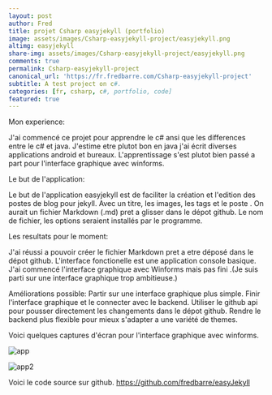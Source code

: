 ```yaml
---
layout: post
author: Fred
title: projet Csharp easyjekyll (portfolio)
image: assets/images/Csharp-easyjekyll-project/easyjekyll.png
altimg: easyjekyll
share-img: assets/images/Csharp-easyjekyll-project/easyjekyll.png
comments: true
permalink: Csharp-easyjekyll-project
canonical_url: 'https://fr.fredbarre.com/Csharp-easyjekyll-project'
subtitle: A test project on c#.
categories: [fr, csharp, c#, portfolio, code]
featured: true
---
```


Mon experience:


J'ai commencé ce projet pour apprendre le c# ansi que les differences entre le c# et java.
J'estime etre plutot bon en java j'ai écrit diverses applications android et bureaux.
L'apprentissage s'est plutot bien passé a part pour l'interface graphique avec winforms.


Le but de l'application:


Le but de l'application easyjekyll est de faciliter la création et l'edition des postes de blog pour jekyll.
Avec un titre, les images, les tags et le poste . On aurait un fichier Markdown (.md) pret a glisser dans le dépot github.
Le nom de fichier, les options seraient installés par le programme.

Les resultats pour le moment:

J'ai réussi a pouvoir créer le fichier Markdown pret a etre déposé dans le dépot github.
L'interface fonctionelle est une application console basique.
J'ai commencé l'interface graphique avec Winforms mais pas fini .(Je suis parti sur une interface graphique trop ambitieuse.)


Améliorations possible:
Partir sur une interface graphique plus simple.
Finir l'interface graphique et le connecter avec le backend.
Utiliser le github api pour pousser directement les changements dans le dépot github.
Rendre le backend plus flexible pour mieux s'adapter a une variété de themes.



Voici quelques captures d'écran pour l'interface graphique avec winforms.

![app](assets/images/Csharp-easyjekyll-project/app1.JPG)

![app2](assets/images/Csharp-easyjekyll-project/app2.JPG)


Voici le code source sur github.
https://github.com/fredbarre/easyJekyll
